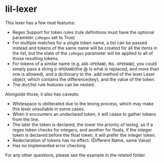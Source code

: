# lil-lexer

This lexer has a few neat features:
  - Regex Support for token rules (rule definitions must have the optional parameter `isRegex` set to True)
  - For multiple matches for a single token name, a list can be passed instead and tokens of the same name will be created for all the items in the list, but the state of the `isRegex` parameter will be applied to all of those resulting tokens.
  - For tokens of a similar name (e.g. `ADD-OPERAND`, `MUL-OPERAND`), you could simply pass a string `@-OPERAND`(the @ is what is replaced, and more than one is allowed), and a dictionary to the .add method of the lexer.Lexer object, which contains the difference(key), and the value of the token.
  - The dict/list rule features can be nested.

Alongside those, it also has caveats:
  - Whitespace is obliterated due to the lexing process, which may make this lexer unsuitable in some cases.
  - When it encounters an undeclared token, it will cease to gather tokens from the line.
  - The later the token is declared, the lower the priority of lexing, so if a regex token checks for integers, and another for floats, if the integer token is declared before the float token, it will prefer the integer token.
  - Redeclaration of tokens has no effect. (Different Name, same Value)
  - Has no implemented error checking

For any other questions, please see the example in the related folder.

